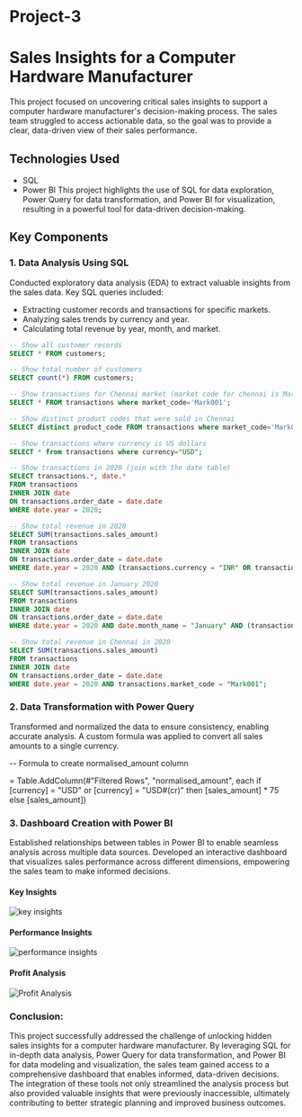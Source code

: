 # Project-3
# Sales Insights for a Computer Hardware Manufacturer

This project focused on uncovering critical sales insights to support a computer hardware manufacturer's decision-making process. The sales team struggled to access actionable data, so the goal was to provide a clear, data-driven view of their sales performance.

## Technologies Used
- SQL
- Power BI
This project highlights the use of SQL for data exploration, Power Query for data transformation, and Power BI for visualization, resulting in a powerful tool for data-driven decision-making.

## Key Components

### 1. Data Analysis Using SQL
Conducted exploratory data analysis (EDA) to extract valuable insights from the sales data. Key SQL queries included:
- Extracting customer records and transactions for specific markets.
- Analyzing sales trends by currency and year.
- Calculating total revenue by year, month, and market.
```sql
-- Show all customer records
SELECT * FROM customers;

-- Show total number of customers
SELECT count(*) FROM customers;

-- Show transactions for Chennai market (market code for chennai is Mark001)
SELECT * FROM transactions where market_code='Mark001';

-- Show distinct product codes that were sold in Chennai
SELECT distinct product_code FROM transactions where market_code='Mark001';

-- Show transactions where currency is US dollars
SELECT * from transactions where currency="USD";

-- Show transactions in 2020 (join with the date table)
SELECT transactions.*, date.* 
FROM transactions 
INNER JOIN date 
ON transactions.order_date = date.date 
WHERE date.year = 2020;

-- Show total revenue in 2020
SELECT SUM(transactions.sales_amount) 
FROM transactions 
INNER JOIN date 
ON transactions.order_date = date.date 
WHERE date.year = 2020 AND (transactions.currency = "INR" OR transactions.currency = "USD");

-- Show total revenue in January 2020
SELECT SUM(transactions.sales_amount) 
FROM transactions 
INNER JOIN date 
ON transactions.order_date = date.date 
WHERE date.year = 2020 AND date.month_name = "January" AND (transactions.currency = "INR" OR transactions.currency = "USD");

-- Show total revenue in Chennai in 2020
SELECT SUM(transactions.sales_amount) 
FROM transactions 
INNER JOIN date 
ON transactions.order_date = date.date 
WHERE date.year = 2020 AND transactions.market_code = "Mark001"; 
```
### 2. Data Transformation with Power Query
Transformed and normalized the data to ensure consistency, enabling accurate analysis. A custom formula was applied to convert all sales amounts to a single currency.

-- Formula to create normalised_amount column

= Table.AddColumn(#"Filtered Rows", "normalised_amount", each if [currency] = "USD" or [currency] = "USD#(cr)" then [sales_amount] * 75 else [sales_amount])


### 3. Dashboard Creation with Power BI
Established relationships between tables in Power BI to enable seamless analysis across multiple data sources.
Developed an interactive dashboard that visualizes sales performance across different dimensions, empowering the sales team to make informed decisions.

#### Key Insights
![key insights](https://github.com/user-attachments/assets/a2c09872-ea87-491b-a8d4-8d8ebea677bc)

#### Performance Insights
![performance insights](https://github.com/user-attachments/assets/49dc8f03-cd22-4ab5-afe7-8d4db9eb1ae1)

#### Profit Analysis
![Profit Analysis](https://github.com/user-attachments/assets/d9f24c71-1901-4077-a669-2f988ac4b469)

### Conclusion:

This project successfully addressed the challenge of unlocking hidden sales insights for a computer hardware manufacturer. By leveraging SQL for in-depth data analysis, Power Query for data transformation, and Power BI for data modeling and visualization, the sales team gained access to a comprehensive dashboard that enables informed, data-driven decisions. The integration of these tools not only streamlined the analysis process but also provided valuable insights that were previously inaccessible, ultimately contributing to better strategic planning and improved business outcomes.
